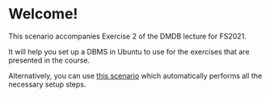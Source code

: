 # Welcome!

This scenario accompanies Exercise 2 of the DMDB lecture for FS2021.

It will help you set up a DBMS in Ubuntu to use for the exercises that are presented in the course.

Alternatively, you can use [this scenario](https://www.katacoda.com/thomastzhou/scenarios/exercise_02_auto) which automatically performs all the necessary setup steps.